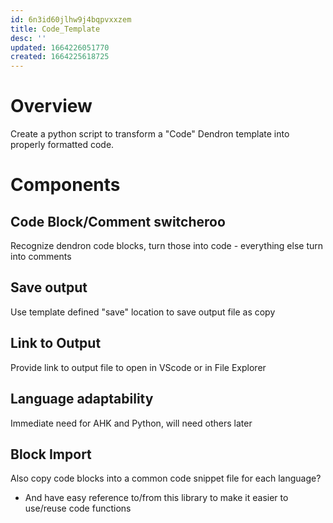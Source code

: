 ```yaml
---
id: 6n3id60jlhw9j4bqpvxxzem
title: Code_Template
desc: ''
updated: 1664226051770
created: 1664225618725
---
```


# Overview
Create a python script to transform a "Code" Dendron template into properly formatted code.  

# Components
## Code Block/Comment switcheroo
Recognize dendron code blocks, turn those into code - everything else turn into comments

## Save output
Use template defined "save" location to save output file as copy

## Link to Output
Provide link to output file to open in VScode or in File Explorer

## Language adaptability
Immediate need for AHK and Python, will need others later

## Block Import
Also copy code blocks into a common code snippet file for each language? 
- And have easy reference to/from this library to make it easier to use/reuse code functions

